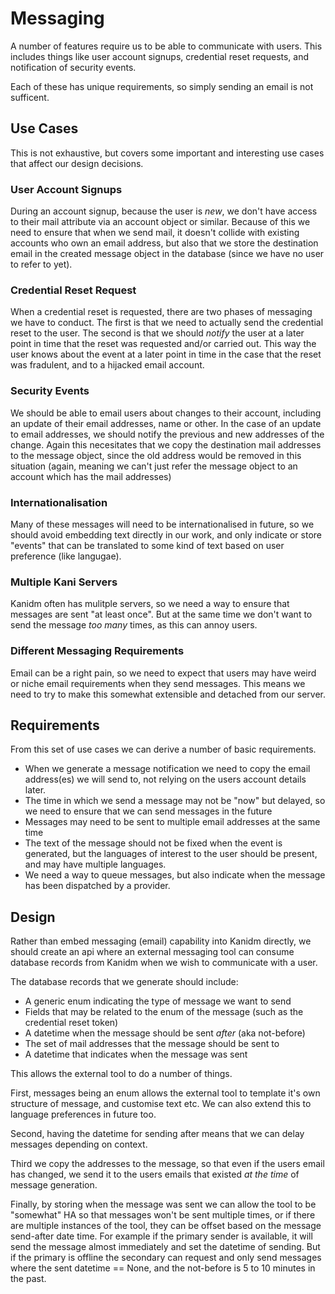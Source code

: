 # Messaging

A number of features require us to be able to communicate with users. This includes things like user account signups,
credential reset requests, and notification of security events.

Each of these has unique requirements, so simply sending an email is not sufficent.

## Use Cases

This is not exhaustive, but covers some important and interesting use cases that affect our design decisions.

### User Account Signups

During an account signup, because the user is _new_, we don't have access to their mail attribute via an account object
or similar. Because of this we need to ensure that when we send mail, it doesn't collide with existing accounts who own
an email address, but also that we store the destination email in the created message object in the database (since we
have no user to refer to yet).

### Credential Reset Request

When a credential reset is requested, there are two phases of messaging we have to conduct. The first is that we need to
actually send the credential reset to the user. The second is that we should _notify_ the user at a later point in time
that the reset was requested and/or carried out. This way the user knows about the event at a later point in time in the
case that the reset was fradulent, and to a hijacked email account.

### Security Events

We should be able to email users about changes to their account, including an update of their email addresses, name or
other. In the case of an update to email addresses, we should notify the previous and new addresses of the change. Again
this necesitates that we copy the destination mail addresses to the message object, since the old address would be
removed in this situation (again, meaning we can't just refer the message object to an account which has the mail
addresses)

### Internationalisation

Many of these messages will need to be internationalised in future, so we should avoid embedding text directly in our
work, and only indicate or store "events" that can be translated to some kind of text based on user preference (like
langugae).

### Multiple Kani Servers

Kanidm often has mulitple servers, so we need a way to ensure that messages are sent "at least once". But at the same
time we don't want to send the message _too many_ times, as this can annoy users.

### Different Messaging Requirements

Email can be a right pain, so we need to expect that users may have weird or niche email requirements when they send
messages. This means we need to try to make this somewhat extensible and detached from our server.

## Requirements

From this set of use cases we can derive a number of basic requirements.

- When we generate a message notification we need to copy the email address(es) we will send to, not relying on the
  users account details later.
- The time in which we send a message may not be "now" but delayed, so we need to ensure that we can send messages in
  the future
- Messages may need to be sent to multiple email addresses at the same time
- The text of the message should not be fixed when the event is generated, but the languages of interest to the user
  should be present, and may have multiple languages.
- We need a way to queue messages, but also indicate when the message has been dispatched by a provider.

## Design

Rather than embed messaging (email) capability into Kanidm directly, we should create an api where an external messaging
tool can consume database records from Kanidm when we wish to communicate with a user.

The database records that we generate should include:

- A generic enum indicating the type of message we want to send
- Fields that may be related to the enum of the message (such as the credential reset token)
- A datetime when the message should be sent _after_ (aka not-before)
- The set of mail addresses that the message should be sent to
- A datetime that indicates when the message was sent

This allows the external tool to do a number of things.

First, messages being an enum allows the external tool to template it's own structure of message, and customise text
etc. We can also extend this to language preferences in future too.

Second, having the datetime for sending after means that we can delay messages depending on context.

Third we copy the addresses to the message, so that even if the users email has changed, we send it to the users emails
that existed _at the time_ of message generation.

Finally, by storing when the message was sent we can allow the tool to be "somewhat" HA so that messages won't be sent
multiple times, or if there are multiple instances of the tool, they can be offset based on the message send-after date
time. For example if the primary sender is available, it will send the message almost immediately and set the datetime
of sending. But if the primary is offline the secondary can request and only send messages where the sent datetime ==
None, and the not-before is 5 to 10 minutes in the past.

